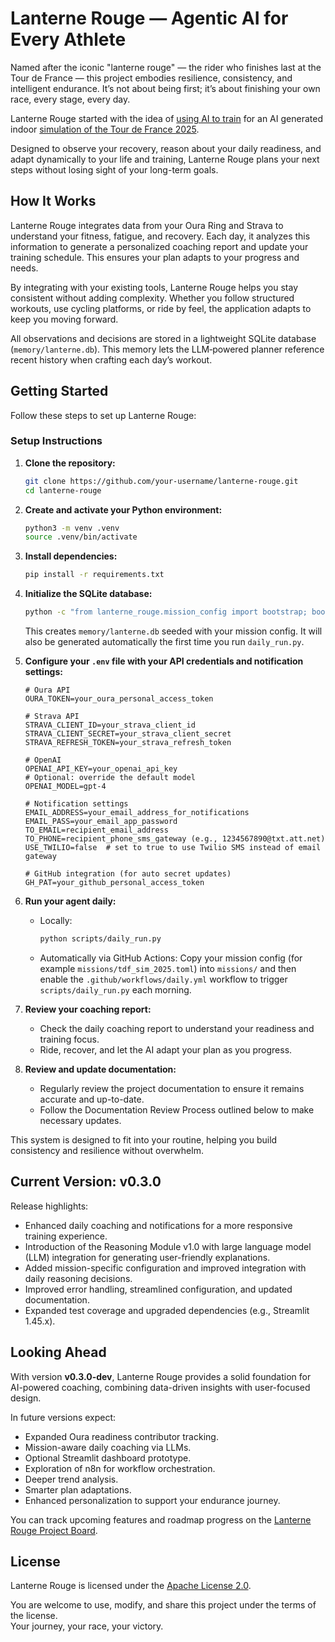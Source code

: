 # Lanterne Rouge — Agentic AI for Every Athlete

Named after the iconic "lanterne rouge" — the rider who finishes last at the Tour de France — this project embodies resilience, consistency, and intelligent endurance. It’s not about being first; it’s about finishing your own race, every stage, every day.

Lanterne Rouge started with the idea of [using AI to train](/docs/training_strategy.md) for an AI generated indoor [simulation of the Tour de France 2025](/docs/simulation_event.md).

Designed to observe your recovery, reason about your daily readiness, and adapt dynamically to your life and training, Lanterne Rouge plans your next steps without losing sight of your long-term goals.

## How It Works

Lanterne Rouge integrates data from your Oura Ring and Strava to understand your fitness, fatigue, and recovery. Each day, it analyzes this information to generate a personalized coaching report and update your training schedule. This ensures your plan adapts to your progress and needs.

By integrating with your existing tools, Lanterne Rouge helps you stay consistent without adding complexity. Whether you follow structured workouts, use cycling platforms, or ride by feel, the application adapts to keep you moving forward.

All observations and decisions are stored in a lightweight SQLite database (`memory/lanterne.db`).
This memory lets the LLM‑powered planner reference recent history when crafting each day’s workout.

## Getting Started

Follow these steps to set up Lanterne Rouge:

### Setup Instructions

1. **Clone the repository:**

   ```bash
   git clone https://github.com/your-username/lanterne-rouge.git
   cd lanterne-rouge
   ```

2. **Create and activate your Python environment:**

   ```bash
   python3 -m venv .venv
   source .venv/bin/activate
   ```

3. **Install dependencies:**

   ```bash
   pip install -r requirements.txt
   ```

4. **Initialize the SQLite database:**

   ```bash
   python -c "from lanterne_rouge.mission_config import bootstrap; bootstrap('missions/tdf_sim_2025.toml')"
   ```
   This creates `memory/lanterne.db` seeded with your mission config. It will also be generated automatically the first time you run `daily_run.py`.

5. **Configure your `.env` file with your API credentials and notification settings:**

   ```env
   # Oura API
   OURA_TOKEN=your_oura_personal_access_token

   # Strava API
   STRAVA_CLIENT_ID=your_strava_client_id
   STRAVA_CLIENT_SECRET=your_strava_client_secret
   STRAVA_REFRESH_TOKEN=your_strava_refresh_token

   # OpenAI
   OPENAI_API_KEY=your_openai_api_key
   # Optional: override the default model
   OPENAI_MODEL=gpt-4

   # Notification settings
   EMAIL_ADDRESS=your_email_address_for_notifications
   EMAIL_PASS=your_email_app_password
   TO_EMAIL=recipient_email_address
   TO_PHONE=recipient_phone_sms_gateway (e.g., 1234567890@txt.att.net)
   USE_TWILIO=false  # set to true to use Twilio SMS instead of email gateway

   # GitHub integration (for auto secret updates)
   GH_PAT=your_github_personal_access_token
   ```

6. **Run your agent daily:**

   - Locally:
     ```bash
     python scripts/daily_run.py
     ```
   - Automatically via GitHub Actions:
     Copy your mission config (for example `missions/tdf_sim_2025.toml`) into `missions/` and then enable the `.github/workflows/daily.yml` workflow to trigger `scripts/daily_run.py` each morning.

7. **Review your coaching report:**
   - Check the daily coaching report to understand your readiness and training focus.
   - Ride, recover, and let the AI adapt your plan as you progress.

8. **Review and update documentation:**
   - Regularly review the project documentation to ensure it remains accurate and up-to-date.
   - Follow the Documentation Review Process outlined below to make necessary updates.

This system is designed to fit into your routine, helping you build consistency and resilience without overwhelm.

## Current Version: v0.3.0

Release highlights:
- Enhanced daily coaching and notifications for a more responsive training experience.
- Introduction of the Reasoning Module v1.0 with large language model (LLM) integration for generating user-friendly explanations.
- Added mission-specific configuration and improved integration with daily reasoning decisions.
- Improved error handling, streamlined configuration, and updated documentation.
- Expanded test coverage and upgraded dependencies (e.g., Streamlit 1.45.x).

## Looking Ahead

With version **v0.3.0-dev**, Lanterne Rouge provides a solid foundation for AI-powered coaching, combining data-driven insights with user-focused design.

In future versions expect:
- Expanded Oura readiness contributor tracking.
- Mission-aware daily coaching via LLMs.
- Optional Streamlit dashboard prototype.
- Exploration of n8n for workflow orchestration.
- Deeper trend analysis.
- Smarter plan adaptations.
- Enhanced personalization to support your endurance journey.

You can track upcoming features and roadmap progress on the [Lanterne Rouge Project Board](https://github.com/users/alponsirenas/projects/1).

## License

Lanterne Rouge is licensed under the [Apache License 2.0](LICENSE).

You are welcome to use, modify, and share this project under the terms of the license.  
Your journey, your race, your victory.
